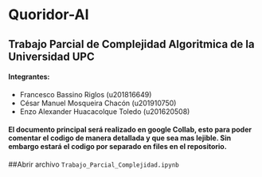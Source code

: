# Quoridor-AI
## Trabajo Parcial de Complejidad Algoritmica de la Universidad UPC
#### Integrantes: 
* Francesco Bassino Riglos (u201816649)
* César Manuel Mosqueira Chacón (u201910750)
* Enzo Alexander Huacacolque Toledo (u201620508)
#### El documento principal será realizado en google Collab, esto para poder comentar el codigo de manera detallada y que sea mas lejible. Sin embargo estará el codigo por separado en files en el repositorio.
##Abrir archivo `Trabajo_Parcial_Complejidad.ipynb`
